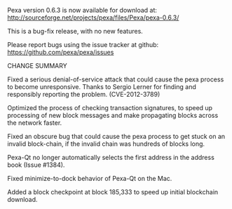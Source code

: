 Pexa version 0.6.3 is now available for download at:
  http://sourceforge.net/projects/pexa/files/Pexa/pexa-0.6.3/

This is a bug-fix release, with no new features.

Please report bugs using the issue tracker at github:
  https://github.com/pexa/pexa/issues

CHANGE SUMMARY

Fixed a serious denial-of-service attack that could cause the
pexa process to become unresponsive. Thanks to Sergio Lerner
for finding and responsibly reporting the problem. (CVE-2012-3789)

Optimized the process of checking transaction signatures, to
speed up processing of new block messages and make propagating
blocks across the network faster.

Fixed an obscure bug that could cause the pexa process to get
stuck on an invalid block-chain, if the invalid chain was
hundreds of blocks long.

Pexa-Qt no longer automatically selects the first address
in the address book (Issue #1384).

Fixed minimize-to-dock behavior of Pexa-Qt on the Mac.

Added a block checkpoint at block 185,333 to speed up initial
blockchain download.
